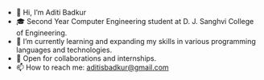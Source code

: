 - 👋 Hi, I’m Aditi Badkur
- 🎓 Second Year Computer Engineering student at D. J. Sanghvi College of Engineering.
- 🌱 I’m currently learning and expanding my skills in various programming languages and technologies.
- 🤝  Open for collaborations and internships.
- 📫 How to reach me: aditisbadkur@gmail.com

<!---
aditibadkur/aditibadkur is a ✨ special ✨ repository because its `README.md` (this file) appears on your GitHub profile.
You can click the Preview link to take a look at your changes.
--->
